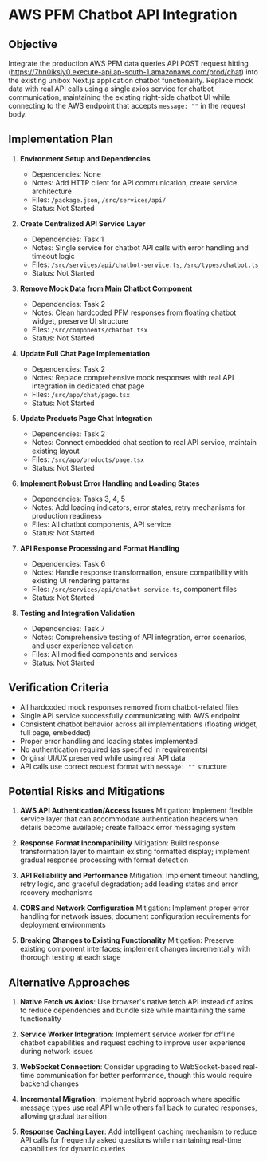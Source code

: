 # AWS PFM Chatbot API Integration

## Objective
Integrate the production AWS PFM data queries API POST request hitting (https://7hn0iksiy0.execute-api.ap-south-1.amazonaws.com/prod/chat) into the existing unibox Next.js application chatbot functionality. Replace mock data with real API calls using a single axios service for chatbot communication, maintaining the existing right-side chatbot UI while connecting to the AWS endpoint that accepts `message: ""` in the request body.

## Implementation Plan

1. **Environment Setup and Dependencies**
   - Dependencies: None
   - Notes: Add HTTP client for API communication, create service architecture
   - Files: `/package.json`, `/src/services/api/`
   - Status: Not Started

2. **Create Centralized API Service Layer**
   - Dependencies: Task 1
   - Notes: Single service for chatbot API calls with error handling and timeout logic
   - Files: `/src/services/api/chatbot-service.ts`, `/src/types/chatbot.ts`
   - Status: Not Started

3. **Remove Mock Data from Main Chatbot Component**
   - Dependencies: Task 2
   - Notes: Clean hardcoded PFM responses from floating chatbot widget, preserve UI structure
   - Files: `/src/components/chatbot.tsx`
   - Status: Not Started

4. **Update Full Chat Page Implementation**
   - Dependencies: Task 2
   - Notes: Replace comprehensive mock responses with real API integration in dedicated chat page
   - Files: `/src/app/chat/page.tsx`
   - Status: Not Started

5. **Update Products Page Chat Integration**
   - Dependencies: Task 2
   - Notes: Connect embedded chat section to real API service, maintain existing layout
   - Files: `/src/app/products/page.tsx`
   - Status: Not Started

6. **Implement Robust Error Handling and Loading States**
   - Dependencies: Tasks 3, 4, 5
   - Notes: Add loading indicators, error states, retry mechanisms for production readiness
   - Files: All chatbot components, API service
   - Status: Not Started

7. **API Response Processing and Format Handling**
   - Dependencies: Task 6
   - Notes: Handle response transformation, ensure compatibility with existing UI rendering patterns
   - Files: `/src/services/api/chatbot-service.ts`, component files
   - Status: Not Started

8. **Testing and Integration Validation**
   - Dependencies: Task 7
   - Notes: Comprehensive testing of API integration, error scenarios, and user experience validation
   - Files: All modified components and services
   - Status: Not Started

## Verification Criteria
- All hardcoded mock responses removed from chatbot-related files
- Single API service successfully communicating with AWS endpoint
- Consistent chatbot behavior across all implementations (floating widget, full page, embedded)
- Proper error handling and loading states implemented
- No authentication required (as specified in requirements)
- Original UI/UX preserved while using real API data
- API calls use correct request format with `message: ""` structure

## Potential Risks and Mitigations

1. **AWS API Authentication/Access Issues**
   Mitigation: Implement flexible service layer that can accommodate authentication headers when details become available; create fallback error messaging system

2. **Response Format Incompatibility**
   Mitigation: Build response transformation layer to maintain existing formatted display; implement gradual response processing with format detection

3. **API Reliability and Performance**
   Mitigation: Implement timeout handling, retry logic, and graceful degradation; add loading states and error recovery mechanisms

4. **CORS and Network Configuration**
   Mitigation: Implement proper error handling for network issues; document configuration requirements for deployment environments

5. **Breaking Changes to Existing Functionality**
   Mitigation: Preserve existing component interfaces; implement changes incrementally with thorough testing at each stage

## Alternative Approaches

1. **Native Fetch vs Axios**: Use browser's native fetch API instead of axios to reduce dependencies and bundle size while maintaining the same functionality

2. **Service Worker Integration**: Implement service worker for offline chatbot capabilities and request caching to improve user experience during network issues

3. **WebSocket Connection**: Consider upgrading to WebSocket-based real-time communication for better performance, though this would require backend changes

4. **Incremental Migration**: Implement hybrid approach where specific message types use real API while others fall back to curated responses, allowing gradual transition

5. **Response Caching Layer**: Add intelligent caching mechanism to reduce API calls for frequently asked questions while maintaining real-time capabilities for dynamic queries